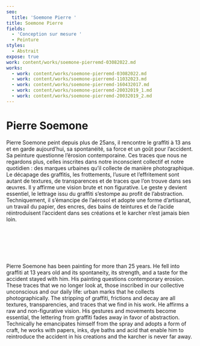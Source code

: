 ```yaml
---
seo:
  title: 'Soemone Pierre '
title: Soemone Pierre
fields:
  - 'Conception sur mesure '
  - Peinture
styles:
  - Abstrait
expose: true
work: content/works/soemone-pierremd-03082022.md
works:
  - work: content/works/soemone-pierremd-03082022.md
  - work: content/works/soemone-pierremd-11032023.md
  - work: content/works/soemone-pierremd-160432017.md
  - work: content/works/soemone-pierremd-20032019_1.md
  - work: content/works/soemone-pierremd-20032019_2.md
---
```


# Pierre Soemone

Pierre Soemone peint depuis plus de 25ans, il rencontre le graffiti à 13 ans et en
garde aujourd’hui, sa spontanéité, sa force et un goût pour l’accident. Sa peinture
questionne l’érosion contemporaine. Ces traces que nous ne regardons plus,
celles inscrites dans notre inconscient collectif et notre quotidien : des
marques urbaines qu’il collecte de manière photographique. Le décapage des graffitis,
les frottements, l’usure et l’effritement sont autant de textures, de transparences
et de traces que l’on trouve dans ses œuvres. Il y affirme une vision brute et
non figurative. Le geste y devient essentiel, le lettrage issu du graffiti s’estompe
au profit de l’abstraction. Techniquement, il s’émancipe de l’aérosol et adopte
une forme d’artisanat, un travail du papier, des encres, des bains de teintures
et de l’acide réintroduisent l’accident dans ses créations et le karcher n’est
jamais bien loin.

 

 

 

Pierre Soemone has been painting for more than 25 years. He fell into graffiti at 13 years old
and its spontaneity, its strength, and a taste for the accident stayed with him.
His painting questions contemporary erosion. These traces that we no longer
look at, those inscribed in our collective unconscious and our daily life:
urban marks that he collects photographically. The stripping of graffiti,
frictions and decay are all textures, transparencies, and traces that we find
in his work. He affirms a raw and non-figurative vision.  His gestures and
movements become essential, the lettering from graffiti fades away in favor of abstraction.
Technically he emancipates himself from the spray and adopts a form of craft, he
works with papers, inks, dye baths and acid that enable him to reintroduce the
accident in his creations and the karcher is never far away.

 
